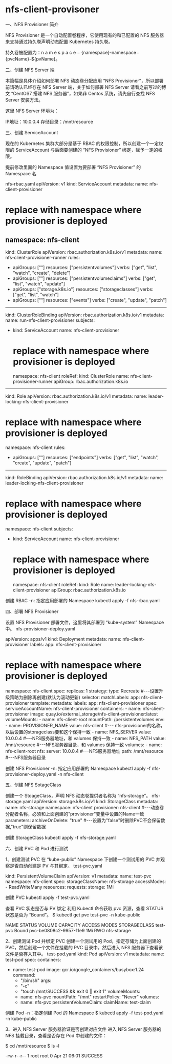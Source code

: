 # nfs-client-provisoner

一、NFS Provisioner 简介

NFS Provisioner 是一个自动配置卷程序，它使用现有的和已配置的 NFS 服务器来支持通过持久卷声明动态配置 Kubernetes 持久卷。

持久卷被配置为：n a m e s p a c e − {namespace}-namespace−{pvcName}-${pvName}。

二、创建 NFS Server 端

本篇幅是具体介绍如何部署 NFS 动态卷分配应用 “NFS Provisioner”，所以部署前请确认已经存在 NFS Server 端，关于如何部署 NFS Server 请看之前写过的博文 “CentOS7 搭建 NFS 服务器”，如果非 Centos 系统，请先自行查找 NFS Server 安装方法。

这里 NFS Server 环境为：

IP地址：10.0.0.4
存储目录：/mnt/resource

三、创建 ServiceAccount

现在的 Kubernetes 集群大部分是基于 RBAC 的权限控制，所以创建一个一定权限的 ServiceAccount 与后面要创建的 “NFS Provisioner” 绑定，赋予一定的权限。

提前修改里面的 Namespace 值设置为要部署 “NFS Provisioner” 的 Namespace 名

nfs-rbac.yaml
apiVersion: v1
kind: ServiceAccount
metadata:
  name: nfs-client-provisioner
  # replace with namespace where provisioner is deployed
  namespace: nfs-client
---
kind: ClusterRole
apiVersion: rbac.authorization.k8s.io/v1
metadata:
  name: nfs-client-provisioner-runner
rules:
  - apiGroups: [""]
    resources: ["persistentvolumes"]
    verbs: ["get", "list", "watch", "create", "delete"]
  - apiGroups: [""]
    resources: ["persistentvolumeclaims"]
    verbs: ["get", "list", "watch", "update"]
  - apiGroups: ["storage.k8s.io"]
    resources: ["storageclasses"]
    verbs: ["get", "list", "watch"]
  - apiGroups: [""]
    resources: ["events"]
    verbs: ["create", "update", "patch"]
---
kind: ClusterRoleBinding
apiVersion: rbac.authorization.k8s.io/v1
metadata:
  name: run-nfs-client-provisioner
subjects:
  - kind: ServiceAccount
    name: nfs-client-provisioner
    # replace with namespace where provisioner is deployed
    namespace: nfs-client
roleRef:
  kind: ClusterRole
  name: nfs-client-provisioner-runner
  apiGroup: rbac.authorization.k8s.io
---
kind: Role
apiVersion: rbac.authorization.k8s.io/v1
metadata:
  name: leader-locking-nfs-client-provisioner
  # replace with namespace where provisioner is deployed
  namespace: nfs-client
rules:
  - apiGroups: [""]
    resources: ["endpoints"]
    verbs: ["get", "list", "watch", "create", "update", "patch"]
---
kind: RoleBinding
apiVersion: rbac.authorization.k8s.io/v1
metadata:
  name: leader-locking-nfs-client-provisioner
  # replace with namespace where provisioner is deployed
  namespace: nfs-client
subjects:
  - kind: ServiceAccount
    name: nfs-client-provisioner
    # replace with namespace where provisioner is deployed
    namespace: nfs-client
roleRef:
  kind: Role
  name: leader-locking-nfs-client-provisioner
  apiGroup: rbac.authorization.k8s.io


创建 RBAC
-n: 指定应用部署的 Namespace
 kubectl apply -f nfs-rbac.yaml

四、部署 NFS Provisioner

设置 NFS Provisioner 部署文件，这里将其部署到 “kube-system” Namespace 中。
nfs-provisioner-deploy.yaml

apiVersion: apps/v1
kind: Deployment
metadata:
  name: nfs-client-provisioner
  labels:
    app: nfs-client-provisioner
  # replace with namespace where provisioner is deployed
  namespace: nfs-client
spec:
  replicas: 1
  strategy:
    type: Recreate    #---设置升级策略为删除再创建(默认为滚动更新)
  selector:
    matchLabels:
      app: nfs-client-provisioner
  template:
    metadata:
      labels:
        app: nfs-client-provisioner
    spec:
      serviceAccountName: nfs-client-provisioner
      containers:
        - name: nfs-client-provisioner
          image: quay.io/external_storage/nfs-client-provisioner:latest
          volumeMounts:
            - name: nfs-client-root
              mountPath: /persistentvolumes
          env:
            - name: PROVISIONER_NAME
              value: nfs-client     #--- nfs-provisioner的名称，以后设置的storageclass要和这个保持一致
            - name: NFS_SERVER
              value: 10.0.0.4    #---NFS服务器地址，和 valumes 保持一致
            - name: NFS_PATH
              value: /mnt/resource    #---NFS服务器目录，和 valumes 保持一致
      volumes:
        - name: nfs-client-root
          nfs:
            server: 10.0.0.4    #---NFS服务器地址
            path: /mnt/resource    #---NFS服务器目录


创建 NFS Provisioner
-n: 指定应用部署的 Namespace
kubectl apply -f nfs-provisioner-deploy.yaml -n nfs-client


五、创建 NFS SotageClass

创建一个 StoageClass，声明 NFS 动态卷提供者名称为 “nfs-storage”。
nfs-storage.yaml
apiVersion: storage.k8s.io/v1
kind: StorageClass
metadata:
  name: nfs-storage
  namespace: nfs-client
provisioner: nfs-client     #---动态卷分配者名称，必须和上面创建的"provisioner"变量中设置的Name一致
parameters:
  archiveOnDelete: "true"   #---设置为"false"时删除PVC不会保留数据,"true"则保留数据


创建 StorageClass
kubectl apply -f nfs-storage.yaml


六、创建 PVC 和 Pod 进行测试

1、创建测试 PVC
在 “kube-public” Namespace 下创建一个测试用的 PVC 并观察是否自动创建是 PV 与其绑定。
test-pvc.yaml

kind: PersistentVolumeClaim
apiVersion: v1
metadata:
  name: test-pvc
  namespace: nfs-client
spec:
  storageClassName: nfs-storage
  accessModes:
    - ReadWriteMany
  resources:
    requests:
      storage: 1Mi

创建 PVC
kubectl apply -f test-pvc.yaml


查看 PVC 状态是否与 PV 绑定
利用 Kubectl 命令获取 pvc 资源，查看 STATUS 状态是否为 “Bound”。
$ kubectl get pvc test-pvc -n kube-public

NAME       STATUS   VOLUME                 CAPACITY   ACCESS MODES   STORAGECLASS
test-pvc   Bound    pvc-be0808c2-9957-11e9 1Mi        RWO            nfs-storage

2、创建测试 Pod 并绑定 PVC
创建一个测试用的 Pod，指定存储为上面创建的 PVC，然后创建一个文件在挂载的 PVC 目录中，然后进入 NFS 服务器下查看该文件是否存入其中。
test-pod.yaml
kind: Pod
apiVersion: v1
metadata:
  name: test-pod
spec:
  containers:
  - name: test-pod
    image: gcr.io/google_containers/busybox:1.24
    command:
      - "/bin/sh"
    args:
      - "-c"
      - "touch /mnt/SUCCESS && exit 0 || exit 1"
    volumeMounts:
      - name: nfs-pvc
        mountPath: "/mnt"
  restartPolicy: "Never"
  volumes:
    - name: nfs-pvc
      persistentVolumeClaim:
        claimName: test-claim


创建 Pod
-n：指定创建 Pod 的 Namespace
$ kubectl apply -f test-pod.yaml -n kube-public


3、进入 NFS Server 服务器验证是否创建对应文件
进入 NFS Server 服务器的 NFS 挂载目录，查看是否存在 Pod 中创建的文件：

$ cd /mnt/resource
$ ls -l

-rw-r--r-- 1 root root 0 Apr 21 06:01 SUCCESS


